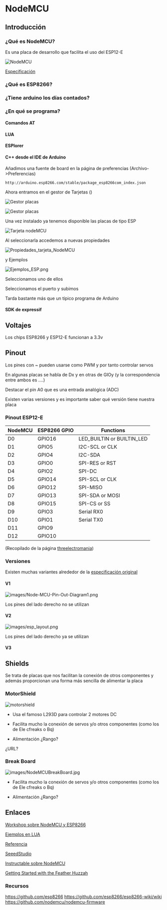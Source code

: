 # NodeMCU

## Introducción

### ¿Qué es NodeMCU?

Es una placa de desarrollo que facilita el uso del ESP12-E

![NodeMCU](./images/MiNodeMCU_pcb.jpg)

[Especificación](https://github.com/nodemcu/nodemcu-devkit-v1.0)

### ¿Qué es ESP8266?

### ¿Tiene arduino los días contados?

### ¿En qué se programa?

#### Comandos AT

#### LUA

#### ESPlorer

#### C++ desde el IDE de Arduino

Añadimos una fuente de board en la página de preferencias (Archivo->Preferencias)

    http://arduino.esp8266.com/stable/package_esp8266com_index.json

Ahora entramos en el gestor de Tarjetas ()

![Gestor placas](./images/GestorTarjetas.png)


![Gestor placas](./images/GestorTarjetas2.png)

Una vez instalado ya tenemos disponible las placas de tipo ESP

![Tarjeta nodeMCU](./images/Tarjeta_nodeMCU.png)

Al seleccionarla accedemos a nuevas propiedades

![Propiedades_tarjeta_NodeMCU](./images/Propiedades_Tarjeta_NodeMCU.png)

y Ejemplos

![Ejemplos_ESP.png](./images/Ejemplos_ESP.png)


Seleccionamos uno de ellos

Seleccionamos el puerto y subimos

Tarda bastante más que un típico programa de Arduino

#### SDK de expressif

## Voltajes

Los chips ESP8266 y ESP12-E funcionan a 3.3v

## Pinout



Los pines con ~ pueden usarse como PWM y por tanto controlar servos

En algunas placas se habla de Dx y en otras de GIOy (y la correspondencia entre ambos es ....)

Destacar el pin A0 que es una entrada analógica (ADC)

Existen varias versiones y es importante saber qué versión tiene nuestra placa


### Pinout ESP12-E



|NodeMCU	|ESP8266 GPIO	|  Functions
|---|---|---
|D0	|GPIO16	|LED_BUILTIN or BUILTIN_LED
|D1	|GPIO5	|I2C-SCL or CLK
|D2	|GPIO4	|I2C-SDA
|D3	|GPIO0	|SPI-RES or RST
|D4	|GPIO2	|SPI-DC
|D5	|GPIO14	|SPI-SCL or CLK
|D6	|GPIO12	|SPI-MISO
|D7	|GPIO13	|SPI-SDA or MOSI
|D8	|GPIO15	|SPI-CS or SS
|D9|	GPIO3	|Serial RX0
|D10|	GPIO1	|Serial TX0
|D11|	GPIO9
|D12|	GPIO10

(Recopilado de la página [threelectromania](http://theelectromania.blogspot.com.es/2016/02/how-to-program-esp8266-esp-12e-nodemcu.html))

### Versiones

Existen muchas variantes alrededor de la [especificación original](https://github.com/nodemcu/nodemcu-devkit-v1.0)

#### V1

![ images/Node-MCU-Pin-Out-Diagram1.png]( ./images/Node-MCU-Pin-Out-Diagram1.png)

Los pines del lado derecho no se utilizan

#### V2

![images/esp_layout.png](./images/esp_layout.png)

Los pines del lado derecho ya se utilizan

#### V3


## Shields

Se trata de placas que nos facilitan la conexión de otros componentes y además proporcionan una forma más sencilla de alimentar la placa

### MotorShield

![motorshield](./images/NodeMcuMotorshield.jpg)

* Usa el famoso L293D para controlar 2 motores DC

* Facilita mucho la conexión de servos y/o otros componentes (como los de Ele cfreaks o Bq)

* Alimentación ¿Rango?

¿URL?

### Break Board

![images/NodeMCUBreakBoard.jpg](./images/NodeMCUBreakBoard.jpg)

* Facilita mucho la conexión de servos y/o otros componentes (como los de Ele cfreaks o Bq)

* Alimentación ¿Rango?


## Enlaces

[Workshop sobre NodeMCU y ESP8266](https://github.com/geekscape/nodemcu_esp8266/tree/master/workshop_1)

[Ejemplos en LUA](https://github.com/geekscape/nodemcu_esp8266/tree/master/examples)

[Referencia](https://github.com/geekscape/nodemcu_esp8266)

[SeeedStudio](http://www.seeedstudio.com/recipe/245-control-electrical-devices-from-your-web-browser.html?utm_source=EDM&utm_medium=EDM&utm_campaign=EDM20150531)

[Instructable sobre NodeMCU](http://www.instructables.com/id/Quick-Start-to-Nodemcu-ESP8266-on-Arduino-IDE/)

[Getting Started with the Feather Huzzah](https://www.hackster.io/glowascii/getting-started-with-the-feather-huzzah-81fe61)

### Recursos

https://github.com/esp8266
https://github.com/esp8266/esp8266-wiki/wiki
https://github.com/nodemcu/nodemcu-firmware
